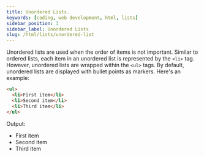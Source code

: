 ```yaml
---
title: Unordered Lists.
keywords: [coding, web development, html, lists]
sidebar_position: 3
sidebar_label: Unordered Lists
slug: /html/lists/unordered-list
---
```


Unordered lists are used when the order of items is not important. Similar to ordered lists, each item in an unordered list is represented by the ```<li>``` tag. However, unordered lists are wrapped within the ```<ul>``` tags. By default, unordered lists are displayed with bullet points as markers. Here's an example:

```html
<ul>
  <li>First item</li>
  <li>Second item</li>
  <li>Third item</li>
</ul>
```
Output:
- First item
- Second item
- Third item